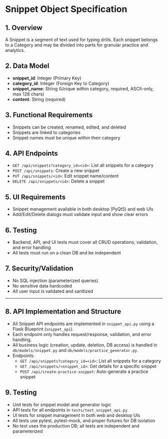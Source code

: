 # Snippet Object Specification

## 1. Overview
A Snippet is a segment of text used for typing drills. Each snippet belongs to a Category and may be divided into parts for granular practice and analytics.

## 2. Data Model
- **snippet_id**: Integer (Primary Key)
- **category_id**: Integer (Foreign Key to Category)
- **snippet_name**: String (Unique within category, required, ASCII-only, max 128 chars)
- **content**: String (required)

## 3. Functional Requirements
- Snippets can be created, renamed, edited, and deleted
- Snippets are linked to categories
- Snippet names must be unique within their category

## 4. API Endpoints
- `GET /api/snippets?category_id=<id>`: List all snippets for a category
- `POST /api/snippets`: Create a new snippet
- `PUT /api/snippets/<id>`: Edit snippet name/content
- `DELETE /api/snippets/<id>`: Delete a snippet

## 5. UI Requirements
- Snippet management available in both desktop (PyQt5) and web UIs
- Add/Edit/Delete dialogs must validate input and show clear errors

## 6. Testing
- Backend, API, and UI tests must cover all CRUD operations, validation, and error handling
- All tests must run on a clean DB and be independent

## 7. Security/Validation
- No SQL injection (parameterized queries)
- No sensitive data hardcoded
- All user input is validated and sanitized

---

## 8. API Implementation and Structure
- All Snippet API endpoints are implemented in `snippet_api.py` using a Flask Blueprint (`snippet_api`).
- Each endpoint only handles request/response, validation, and error handling.
- All business logic (creation, update, deletion, DB access) is handled in `db/models/snippet.py` and `db/models/practice_generator.py`.
- Endpoints:
  - `GET /api/snippets?category_id=<id>`: List all snippets for a category
  - `GET /api/snippets/<snippet_id>`: Get details for a specific snippet
  - `POST /api/create-practice-snippet`: Auto-generate a practice snippet

## 9. Testing
- Unit tests for snippet model and generator logic
- API tests for all endpoints in `tests/test_snippet_api.py`
- UI tests for snippet management in both web and desktop UIs
- All tests use pytest, pytest-mock, and proper fixtures for DB isolation
- No test uses the production DB; all tests are independent and parameterized
